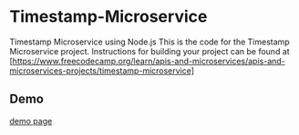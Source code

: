 # Timestamp-Microservice
Timestamp Microservice using Node.js
This is the code for the Timestamp Microservice project. Instructions for building your project can be found at [https://www.freecodecamp.org/learn/apis-and-microservices/apis-and-microservices-projects/timestamp-microservice]
## Demo 
[demo page](https://timestamp-microservice-k-ilyas.glitch.me/)
